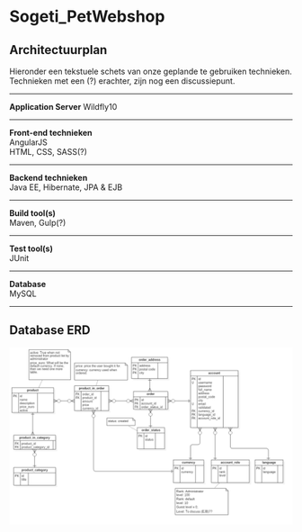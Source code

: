 # Sogeti_PetWebshop

## Architectuurplan
Hieronder een tekstuele schets van onze geplande te gebruiken technieken.
Technieken met een (?) erachter, zijn nog een discussiepunt.

_________________________________

**Application Server**
Wildfly10

_________________________________

**Front-end technieken**  
AngularJS  
HTML, CSS, SASS(?)  
_________________________________

**Backend technieken**   
Java EE, Hibernate, JPA & EJB  
_________________________________
  
**Build tool(s)**   
Maven, Gulp(?) 
_________________________________
  
**Test tool(s)**  
JUnit
_________________________________

**Database**  
MySQL

_________________________________

## Database ERD
![alt tag](https://github.com/JeroenEgelmeers/Sogeti_PetWebshop/blob/master/ERD_SogetiWebshop.png)
